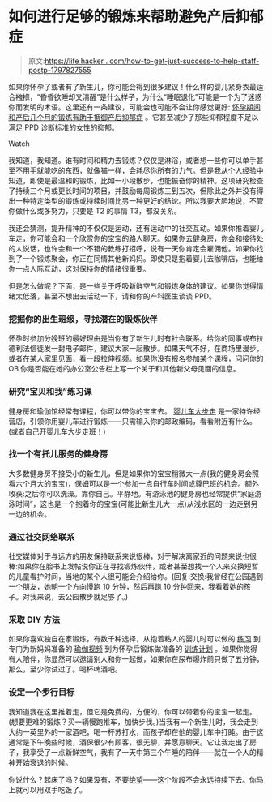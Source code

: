 # 如何进行足够的锻炼来帮助避免产后抑郁症

> 原文:[https://life hacker . com/how-to-get-just-success-to-help-staff-postp-1797827555](https://lifehacker.com/how-to-get-just-enough-exercise-to-help-stave-off-postp-1797827555)

如果你怀孕了或者有了新生儿，你可能会得到很多建议！什么样的婴儿紧身衣最适合襁褓，“昏昏欲睡却又清醒”是什么样子，为什么“睡眠退化”可能是一个为了迷惑你而发明的术语。这里还有一条建议，可能会也可能不会让你感觉更好: [怀孕期间和产后几个月的锻炼有助于抵御产后抑郁症](http://www.reuters.com/article/us-health-fitness-postpartum-depression-idUSKBN1971UM) 。它甚至减少了那些抑郁程度不足以满足 PPD 诊断标准的女性的抑郁。

Watch

我知道，我知道。谁有时间和精力去锻炼？仅仅是淋浴，或者想一些你可以单手甚至不用手就能吃的东西，就像猫一样，会耗尽你所有的力气。但是我从个人经验中知道，即使是最温和的锻炼，比如一小段散步，也能振奋你的精神。这项研究检查了持续三个月或更长时间的项目，并鼓励每周锻炼三到五次，但除此之外并没有得出一种特定类型的锻炼或持续时间比另一种更好的结论。所以我要大胆地说，不管你做什么或多努力，只要是 T2 的事情 T3，都没关系。

我还会猜测，提升精神的不仅仅是运动，还有运动中的社交互动。如果你推着婴儿车走，你可能会和一个欣赏你的宝宝的路人聊天。如果你去健身房，你会和接待处的人说话，也许会和一个不错的教练打招呼，说有一天你肯定会雇佣他。如果你找到了一个锻炼聚会，你正在同情其他新妈妈。即使只是抱着婴儿去咖啡店，也能给你一点人际互动，这对保持你的情绪很重要。

但是怎么做呢？下面，是一些关于呼吸新鲜空气和锻炼身体的建议。如果你觉得情绪太低落，甚至不想出去活动一下，请和你的产科医生谈谈 PPD。

### 挖掘你的出生班级，寻找潜在的锻炼伙伴

怀孕时参加分娩班的最好理由是当你有了新生儿时有社会联系。给你的同事或布拉德利法信徒发一封电子邮件，建议大家一起散步。如果天气不好，在商场里漫步，或者在某人家里见面，看一段拉伸视频。如果你没有报名参加某个课程，问问你的 OB 你是否能在她的办公室公告栏上写一个关于和其他新父母见面的信息。

### 研究“宝贝和我”练习课

健身房和瑜伽馆经常有课程，你可以带你的宝宝去。 [婴儿车大步走](http://fit4mom.com/programs/stroller-strides) 是一家特许经营店，引领你用婴儿车进行锻炼——只需输入你的邮政编码，看看附近有什么。(或者自己开婴儿车大步走班！)

### 找一个有托儿服务的健身房

大多数健身房不接受小的新生儿，但是如果你的宝宝稍微大一点(我的健身房会照看六个月大的宝宝)，保姆可以是一个参加一点自行车时间或尊巴班的机会。额外收获:之后你可以洗澡。靠你自己。平静地。有游泳池的健身房也经常提供“家庭游泳时间”，这也是一个抱着你的宝宝(可能比新生儿大一点)从浅水区的一边走到另一边的机会。

### 通过社交网络联系

社交媒体对于与远方的朋友保持联系来说很棒，对于解决离家近的问题来说也很棒:如果你在脸书上发帖说你正在寻找锻炼伙伴，或者甚至想找一个人来交换短暂的儿童看护时间，当地的某个人很可能会介绍给你。(回复:交换:我曾经在公园遇到一个朋友，她朝一个方向慢跑 10 分钟，然后再跑 10 分钟回来，我看着她的孩子。对我来说，去公园散步就足够了。)

### 采取 DIY 方法

如果你喜欢独自在家锻炼，有数千种选择，从抱着粘人的婴儿时可以做的 [练习](http://vitals.lifehacker.com/do-these-exercises-without-putting-your-clingy-baby-dow-1782961891) 到专门为新妈妈准备的 [瑜伽视频](https://www.youtube.com/watch?v=FuFQdJQSiuc) 到为怀孕后锻炼做准备的 [训练计划](http://vitals.lifehacker.com/ramp-up-your-workouts-after-pregnancy-with-this-trainin-1690865031) 。如果你觉得有人陪伴，你显然可以邀请别人和你一起做，如果你在尿布爆炸前只做了五分钟，那么，至少你试过了。喝杯啤酒吧。

### 设定一个步行目标

我知道我在这里推着走，但它是免费的，方便的，你可以带着你的宝宝一起走。(想要更难的锻炼？买一辆慢跑推车，加快步伐。)当我有一个新生儿时，我会走到大约一英里外的一家酒吧，喝一杯苏打水，而孩子却在他的婴儿车中打盹。由于这通常是下午晚些时候，酒保很少有顾客，很无聊，并愿意聊天。它让我走出了房子，我享受了一点新鲜空气，我有了一天中第三个午睡的陪伴——就在一个人的精神开始衰退的时候。

你说什么？起床了吗？如果没有，不要绝望——这个阶段不会永远持续下去。你马上就可以用双手吃饭了。